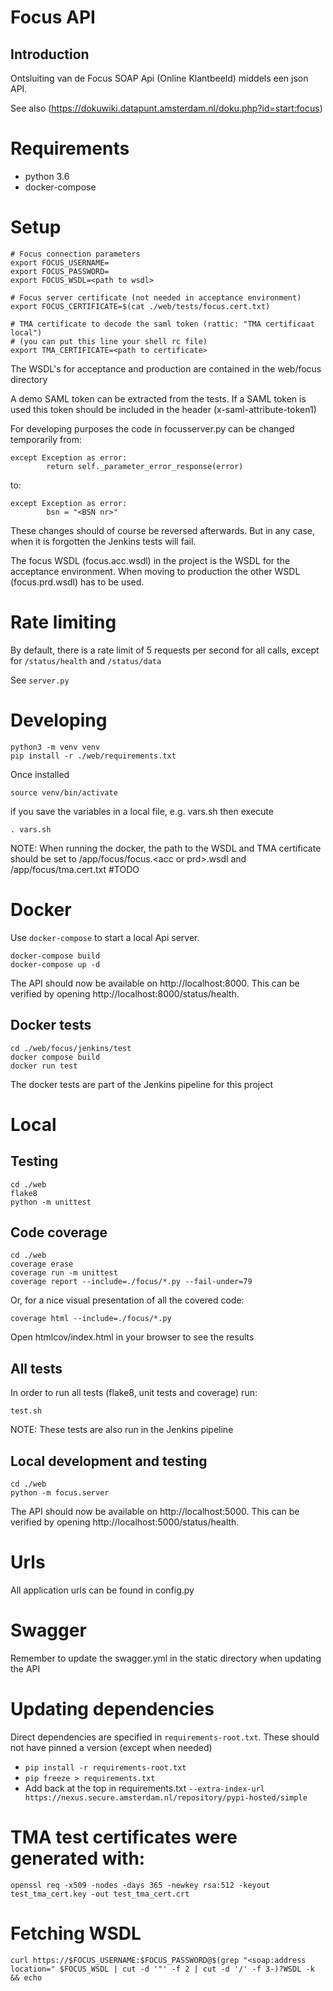 Focus API
=========

## Introduction

Ontsluiting van de Focus SOAP Api (Online Klantbeeld) middels een json API.

See also (https://dokuwiki.datapunt.amsterdam.nl/doku.php?id=start:focus)

# Requirements

* python 3.6
* docker-compose

# Setup

    # Focus connection parameters
    export FOCUS_USERNAME=
    export FOCUS_PASSWORD=
    export FOCUS_WSDL=<path to wsdl>
    
    # Focus server certificate (not needed in acceptance environment)
    export FOCUS_CERTIFICATE=$(cat ./web/tests/focus.cert.txt)
    
    # TMA certificate to decode the saml token (rattic: "TMA certificaat local")
    # (you can put this line your shell rc file)
    export TMA_CERTIFICATE=<path to certificate>
    
    
The WSDL's for acceptance and production are contained in the web/focus directory

A demo SAML token can be extracted from the tests.
If a SAML token is used this token should be included in the header (x-saml-attribute-token1)

For developing purposes the code in focusserver.py can be changed temporarily from:

    except Exception as error:
            return self._parameter_error_response(error)
            
to:

    except Exception as error:
            bsn = "<BSN nr>"
            
These changes should of course be reversed afterwards.
But in any case, when it is forgotten the Jenkins tests will fail.

The focus WSDL (focus.acc.wsdl) in the project is the WSDL for the acceptance environment.
When moving to production the other WSDL (focus.prd.wsdl) has to be used.

# Rate limiting
By default, there is a rate limit of 5 requests per second for all calls, except for `/status/health` and `/status/data`

See `server.py`


# Developing

    python3 -m venv venv
    pip install -r ./web/requirements.txt
    
Once installed

    source venv/bin/activate

if you save the variables in a local file, e.g. vars.sh then execute

    . vars.sh

NOTE: When running the docker, the path to the WSDL and TMA certificate should be set to
/app/focus/focus.\<acc or prd>.wsdl and /app/focus/tma.cert.txt  #TODO

# Docker

Use `docker-compose` to start a local Api server.

	docker-compose build
	docker-compose up -d

The API should now be available on http://localhost:8000.
This can be verified by opening http://localhost:8000/status/health.

## Docker tests

    cd ./web/focus/jenkins/test
    docker compose build
    docker run test
    
The docker tests are part of the Jenkins pipeline for this project

# Local

## Testing

    cd ./web
    flake8
    python -m unittest
    
## Code coverage
    
    cd ./web
    coverage erase
    coverage run -m unittest
    coverage report --include=./focus/*.py --fail-under=79
    
Or, for a nice visual presentation of all the covered code:

    coverage html --include=./focus/*.py
    
Open htmlcov/index.html in your browser to see the results

## All tests

In order to run all tests (flake8, unit tests and coverage) run:

    test.sh

NOTE: These tests are also run in the Jenkins pipeline
    
## Local development and testing

    cd ./web
    python -m focus.server
    
The API should now be available on http://localhost:5000.
This can be verified by opening http://localhost:5000/status/health. 

# Urls

All application urls can be found in config.py

# Swagger

Remember to update the swagger.yml in the static directory when updating the API

# Updating dependencies
Direct dependencies are specified in `requirements-root.txt`. These should not have pinned a version (except when needed)

* `pip install -r requirements-root.txt`
* `pip freeze > requirements.txt`
* Add back at the top in requirements.txt
 `--extra-index-url https://nexus.secure.amsterdam.nl/repository/pypi-hosted/simple`

# TMA test certificates were generated with:
`openssl req -x509 -nodes -days 365 -newkey rsa:512 -keyout test_tma_cert.key -out test_tma_cert.crt`

# Fetching WSDL
`curl https://$FOCUS_USERNAME:$FOCUS_PASSWORD@$(grep "<soap:address location=" $FOCUS_WSDL | cut -d '"' -f 2 | cut -d '/' -f 3-)?WSDL -k && echo`
